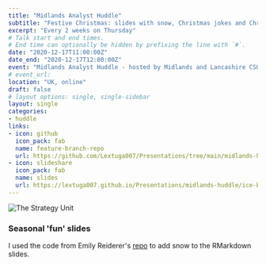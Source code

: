 ```yaml
---
title: "Midlands Analyst Huddle"
subtitle: "Festive Christmas: slides with snow, Christmas jokes and Christmas facts (from ONS and the Met office)."
excerpt: "Every 2 weeks on Thursday"
# Talk start and end times.
# End time can optionally be hidden by prefixing the line with `#`.
date: "2020-12-17T11:00:00Z"
date_end: "2020-12-17T12:00:00Z"
event: "Midlands Analyst Huddle - hosted by Midlands and Lancashire CSU Strategy Unit"
# event_url: 
location: "UK, online"
draft: false
# layout options: single, single-sidebar
layout: single
categories:
- huddle
links:
- icon: github
  icon_pack: fab
  name: feature-branch-repo
  url: https://github.com/Lextuga007/Presentations/tree/main/midlands-huddle
- icon: slideshare
  icon_pack: fab
  name: slides
  url: https://lextuga007.github.io/Presentations/midlands-huddle/ice-breaker.html#1
---
```


![The Strategy Unit](featured.png)

### Seasonal 'fun' slides

I used the code from Emily Reiderer's [repo](https://github.com/emilyriederer/demo-rmd-snow) to add snow to the RMarkdown slides. 

